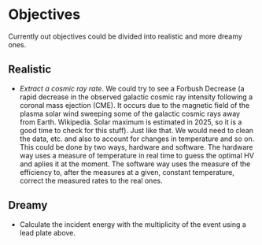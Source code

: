 # Objectives
Currently out objectives could be divided into realistic and more dreamy ones.

## Realistic

- *Extract a cosmic ray rate*. We could try to see a Forbush Decrease (a rapid decrease in the observed galactic cosmic ray intensity following a coronal mass ejection (CME). It occurs due to the magnetic field of the plasma solar wind sweeping some of the galactic cosmic rays away from Earth. Wikipedia. Solar maximum is estimated in 2025, so it is a good time to check for this stuff). Just like that. We would need to clean the data, etc. and also to account for changes in temperature and so on. This could be done by two ways, hardware and software. The hardware way uses a measure of temperature in real time to guess the optimal HV and aplies it at the moment. The software way uses the measure of the efficiency to, after the measures at a given, constant temperature, correct the measured rates to the real ones.

 
## Dreamy

- Calculate the incident energy with the multiplicity of the event using a lead plate above.
